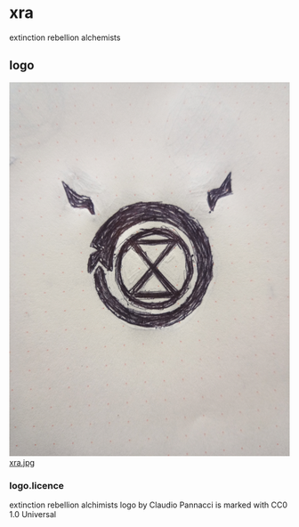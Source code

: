 # xra
extinction rebellion alchemists

## logo
![](xra.jpg)
[xra.jpg](xra.jpg)

### logo.licence
extinction rebellion alchimists logo by Claudio Pannacci is marked with CC0 1.0 Universal 
